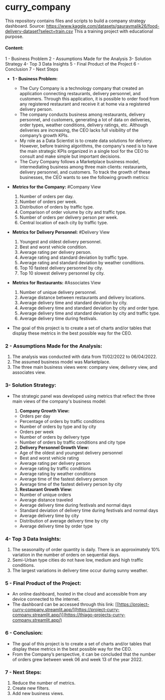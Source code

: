# curry_company
This repository contains files and scripts to build a company strategy dashboard.
Source: https://www.kaggle.com/datasets/gauravmalik26/food-delivery-dataset?select=train.csv
This a training project with educational purpose.

#### Content:
1 - Business Problem
2 - Assumptions Made for the Analysis
3- Solution Strategy
4- Top 3 Data Insights
5 - Final Product of the Project
6 - Conclusion
7 - Next Steps

   - **1 - Business Problem:**
     - The Cury Company is a technology company that created an application connecting restaurants, delivery personnel, and customers. Through this application, it is possible to order food from any registered restaurant and receive it at home via a registered delivery person.
     - The company conducts business among restaurants, delivery personnel, and customers, generating a lot of data on deliveries, order types, weather conditions, delivery ratings, etc. Although deliveries are increasing, the CEO lacks full visibility of the company’s growth KPIs.
     - My role as a Data Scientist is to create data solutions for delivery. However, before training algorithms, the company's need is to have the main strategic KPIs organized in a single tool for the CEO to consult and make simple but important decisions.
     - The Cury Company follows a Marketplace business model, intermediating business among three main clients: restaurants, delivery personnel, and customers. To track the growth of these businesses, the CEO wants to see the following growth metrics:

   - **Metrics for the Company:** #Company View
     1. Number of orders per day.
     2. Number of orders per week.
     3. Distribution of orders by traffic type.
     4. Comparison of order volume by city and traffic type.
     5. Number of orders per delivery person per week.
     6. Central location of each city by traffic type.

   - **Metrics for Delivery Personnel:** #Delivery View
     1. Youngest and oldest delivery personnel.
     2. Best and worst vehicle condition.
     3. Average rating per delivery person.
     4. Average rating and standard deviation by traffic type.
     5. Average rating and standard deviation by weather conditions.
     6. Top 10 fastest delivery personnel by city.
     7. Top 10 slowest delivery personnel by city.

   - **Metrics for Restaurants:** #Associates View
     1. Number of unique delivery personnel.
     2. Average distance between restaurants and delivery locations.
     3. Average delivery time and standard deviation by city.
     4. Average delivery time and standard deviation by city and order type.
     5. Average delivery time and standard deviation by city and traffic type.
     6. Average delivery time during festivals.

   - The goal of this project is to create a set of charts and/or tables that display these metrics in the best possible way for the CEO.

### 2 - Assumptions Made for the Analysis:
1. The analysis was conducted with data from 11/02/2022 to 06/04/2022.
2. The assumed business model was Marketplace.
3. The three main business views were: company view, delivery view, and associates view.

### 3- Solution Strategy:
- The strategic panel was developed using metrics that reflect the three main views of the company's business model:
  1. **Company Growth View:**
    - Orders per day
    - Percentage of orders by traffic conditions
    - Number of orders by type and by city
    - Orders per week
    - Number of orders by delivery type
    - Number of orders by traffic conditions and city type

  2. **Delivery Personnel Growth View:**
    - Age of the oldest and youngest delivery personnel
    - Best and worst vehicle rating
    - Average rating per delivery person
    - Average rating by traffic conditions
    - Average rating by weather conditions
    - Average time of the fastest delivery person
    - Average time of the fastest delivery person by city
    
  3. **Restaurant Growth View:**
    - Number of unique orders
    - Average distance traveled
    - Average delivery time during festivals and normal days
    - Standard deviation of delivery time during festivals and normal days
    - Average delivery time by city
    - Distribution of average delivery time by city
    - Average delivery time by order type



### 4- Top 3 Data Insights:
1. The seasonality of order quantity is daily. There is an approximately 10% variation in the number of orders on sequential days.
2. Semi-Urban type cities do not have low, medium and high traffic conditions.
3. The largest variations in delivery time occur during sunny weather.

### 5 - Final Product of the Project:
- An online dashboard, hosted in the cloud and accessible from any device connected to the internet.
- The dashboard can be accessed through this link: [[https://project-curry-company.streamlit.app/](https://project-curry-company.streamlit.app/)](https://thiago-projects-curry-company.streamlit.app/)

### 6 - Conclusion:
- The goal of this project is to create a set of charts and/or tables that display these metrics in the best possible way for the CEO.
- From the Company’s perspective, it can be concluded that the number of orders grew between week 06 and week 13 of the year 2022.

### 7 - Next Steps:
1. Reduce the number of metrics.
2. Create new filters.
3. Add new business views.
